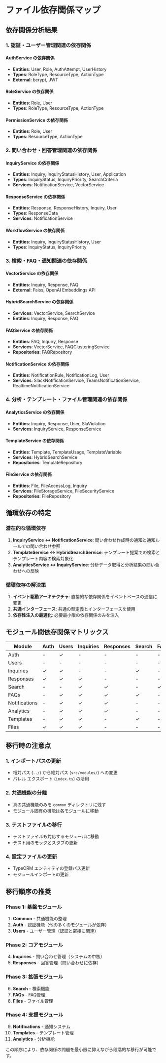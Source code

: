 # ファイル依存関係マップ

## 依存関係分析結果

### 1. 認証・ユーザー管理関連の依存関係

#### AuthService の依存関係
- **Entities**: User, Role, AuthAttempt, UserHistory
- **Types**: RoleType, ResourceType, ActionType
- **External**: bcrypt, JWT

#### RoleService の依存関係
- **Entities**: Role, User
- **Types**: RoleType, ResourceType, ActionType

#### PermissionService の依存関係
- **Entities**: Role, User
- **Types**: ResourceType, ActionType

### 2. 問い合わせ・回答管理関連の依存関係

#### InquiryService の依存関係
- **Entities**: Inquiry, InquiryStatusHistory, User, Application
- **Types**: InquiryStatus, InquiryPriority, SearchCriteria
- **Services**: NotificationService, VectorService

#### ResponseService の依存関係
- **Entities**: Response, ResponseHistory, Inquiry, User
- **Types**: ResponseData
- **Services**: NotificationService

#### WorkflowService の依存関係
- **Entities**: Inquiry, InquiryStatusHistory, User
- **Types**: InquiryStatus, InquiryPriority

### 3. 検索・FAQ・通知関連の依存関係

#### VectorService の依存関係
- **Entities**: Inquiry, Response, FAQ
- **External**: Faiss, OpenAI Embeddings API

#### HybridSearchService の依存関係
- **Services**: VectorService, SearchService
- **Entities**: Inquiry, Response, FAQ

#### FAQService の依存関係
- **Entities**: FAQ, Inquiry, Response
- **Services**: VectorService, FAQClusteringService
- **Repositories**: FAQRepository

#### NotificationService の依存関係
- **Entities**: NotificationRule, NotificationLog, User
- **Services**: SlackNotificationService, TeamsNotificationService, RealtimeNotificationService

### 4. 分析・テンプレート・ファイル管理関連の依存関係

#### AnalyticsService の依存関係
- **Entities**: Inquiry, Response, User, SlaViolation
- **Services**: InquiryService, ResponseService

#### TemplateService の依存関係
- **Entities**: Template, TemplateUsage, TemplateVariable
- **Services**: HybridSearchService
- **Repositories**: TemplateRepository

#### FileService の依存関係
- **Entities**: File, FileAccessLog, Inquiry
- **Services**: FileStorageService, FileSecurityService
- **Repositories**: FileRepository

## 循環依存の特定

### 潜在的な循環依存
1. **InquiryService ↔ NotificationService**: 問い合わせ作成時の通知と通知ルールでの問い合わせ参照
2. **TemplateService ↔ HybridSearchService**: テンプレート提案での検索とテンプレート内容の検索対象化
3. **AnalyticsService ↔ InquiryService**: 分析データ取得と分析結果の問い合わせへの反映

### 循環依存の解決策
1. **イベント駆動アーキテクチャ**: 直接的な依存関係をイベントベースの通信に変更
2. **共通インターフェース**: 共通の型定義とインターフェースを使用
3. **依存性注入の最適化**: 必要最小限の依存関係のみを注入

## モジュール間依存関係マトリックス

| Module | Auth | Users | Inquiries | Responses | Search | FAQs | Notifications | Analytics | Templates | Files |
|--------|------|-------|-----------|-----------|--------|------|---------------|-----------|-----------|-------|
| Auth | - | ✓ | - | - | - | - | - | - | - | - |
| Users | - | - | - | - | - | - | ✓ | - | ✓ | - |
| Inquiries | ✓ | ✓ | - | - | ✓ | - | ✓ | - | - | ✓ |
| Responses | ✓ | ✓ | ✓ | - | - | - | ✓ | - | - | - |
| Search | - | - | ✓ | ✓ | - | ✓ | - | - | - | - |
| FAQs | - | ✓ | ✓ | ✓ | ✓ | - | - | - | - | - |
| Notifications | - | ✓ | ✓ | ✓ | - | - | - | - | - | - |
| Analytics | - | ✓ | ✓ | ✓ | - | - | - | - | - | - |
| Templates | - | ✓ | ✓ | - | ✓ | - | - | - | - | - |
| Files | ✓ | ✓ | ✓ | - | - | - | - | - | - | - |

## 移行時の注意点

### 1. インポートパスの更新
- 相対パス (`../`) から絶対パス (`src/modules/`) への変更
- バレル エクスポート (`index.ts`) の活用

### 2. 共通機能の分離
- 真の共通機能のみを `common` ディレクトリに残す
- モジュール固有の機能は各モジュールに移動

### 3. テストファイルの移行
- テストファイルも対応するモジュールに移動
- テスト用のモックとスタブの更新

### 4. 設定ファイルの更新
- TypeORM エンティティの登録パス更新
- モジュールインポートの更新

## 移行順序の推奨

### Phase 1: 基盤モジュール
1. **Common** - 共通機能の整理
2. **Auth** - 認証機能（他の多くのモジュールが依存）
3. **Users** - ユーザー管理（認証と密接に関連）

### Phase 2: コアモジュール
4. **Inquiries** - 問い合わせ管理（システムの中核）
5. **Responses** - 回答管理（問い合わせに依存）

### Phase 3: 拡張モジュール
6. **Search** - 検索機能
7. **FAQs** - FAQ管理
8. **Files** - ファイル管理

### Phase 4: 支援モジュール
9. **Notifications** - 通知システム
10. **Templates** - テンプレート管理
11. **Analytics** - 分析機能

この順序により、依存関係の問題を最小限に抑えながら段階的な移行が可能です。